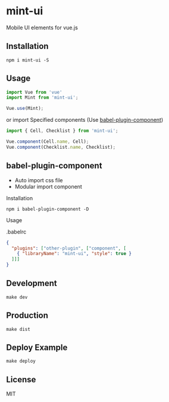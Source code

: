 # mint-ui
Mobile UI elements for vue.js

## Installation
```shell
npm i mint-ui -S
```

## Usage
```javascript
import Vue from 'vue'
import Mint from 'mint-ui';

Vue.use(Mint);
```

or import Specified components (Use [babel-plugin-component](https://www.npmjs.com/package/babel-plugin-component))

```javascript
import { Cell, Checklist } from 'mint-ui';

Vue.component(Cell.name, Cell);
Vue.component(Checklist.name, Checklist);
```

## babel-plugin-component
- Auto import css file
- Modular import component

Installation
```shell
npm i babel-plugin-component -D
```

Usage

.babelrc
```json
{
  "plugins": ["other-plugin", ["component", [
    { "libraryName": "mint-ui", "style": true }
  ]]]
}
```

## Development

```shell
make dev
```

## Production
```shell
make dist
```

## Deploy Example
```shell
make deploy
```

## License
MIT
